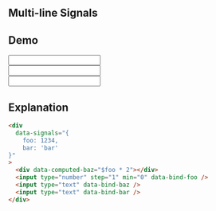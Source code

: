 ## Multi-line Signals

## Demo

<div
    data-signals="{
        foo: 1234,
        bar: 'bar'
    }"
    data-computed-baz="$foo * 2"
>
    <input
        id="foo"
        type="number"
        step="1"
        min="0"
        data-bind-foo
        class="input input-bordered"
    />
    <br>
    <input
        id="baz"
        type="text"
        data-bind-baz
        class="input input-bordered"
    />
    <br>
    <input
        id="bar"
        type="text"
        data-bind-bar
        class="input input-bordered"
    />
</div>

## Explanation

```html
<div
  data-signals="{
    foo: 1234,
    bar: 'bar'
}"
>
  <div data-computed-baz="$foo * 2"></div>
  <input type="number" step="1" min="0" data-bind-foo />
  <input type="text" data-bind-baz />
  <input type="text" data-bind-bar />
</div>
```
